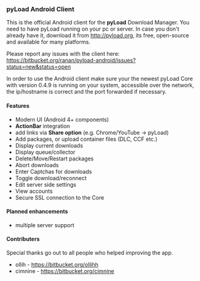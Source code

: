 ### pyLoad Android Client 

This is the official Android client for the **pyLoad** Download Manager. You need to have pyLoad running on your pc or server.
In case you don't already have it, download it from http://pyload.org, its free, open-source and available for many platforms.

Please report any issues with the client here: https://bitbucket.org/ranan/pyload-android/issues?status=new&status=open

In order to use the Android client make sure your the newest pyLoad Core with version 0.4.9 is running on your system, accessible over the network, the ip/hostname is correct and the port forwarded if necessary.

#### Features
- Modern UI (Android 4+ components)
- **ActionBar** integration
- add links via **Share option** (e.g. Chrome/YouTube -> pyLoad)
- Add packages, or upload container files (DLC, CCF etc.)
- Display current downloads
- Display queue/collector
- Delete/Move/Restart packages
- Abort downloads
- Enter Captchas for downloads
- Toggle download/reconnect
- Edit server side settings
- View accounts
- Secure SSL connection to the Core

#### Planned enhancements
* multiple server support

#### Contributers
Special thanks go out to all people who helped improving the app.

* ollih - https://bitbucket.org/ollihh
* cimnine - https://bitbucket.org/cimnine

